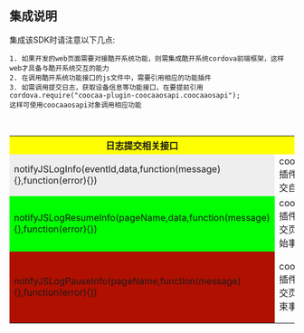 ## 集成说明

集成该SDK时请注意以下几点:

```
1. 如果开发的web页面需要对接酷开系统功能，则需集成酷开系统cordova前端框架，这样web才具备与酷开系统交互的能力
2. 在调用酷开系统功能接口的js文件中，需要引用相应的功能插件
3. 如需调用提交日志，获取设备信息等功能接口，在要提前引用cordova.require("coocaa-plugin-coocaaosapi.coocaaosapi");
这样可使用coocaaosapi对象调用相应功能

```

<table>
  <tr>
    <th width=30%, bgcolor=yellow >日志提交相关接口</th>
    <th width=35%, bgcolor=yellow>描述</th>
    <th width=35%, bgcolor=yellow>参数</th>
  </tr>
  <tr>
    <td bgcolor=#eeeeee>notifyJSLogInfo(eventId,data,function(message){},function(error){})</td>
    <td>coocaaosapi插件调用，提交自定义事件</td>
    <td>coocaaosapi插件调用，提交自定义事件</td>
  </tr>
  <tr>
    <td bgcolor=#00FF00>notifyJSLogResumeInfo(pageName,data,function(message){},function(error){})</td>
    <td>coocaaosapi插件调用，提交页面曝光开始事件</td>
    <td>pageName:需要统计曝光时长的自定义页面名称，data：字符串类型，如"{'key1':'value1','key2':'value2',...}"</td>
   </tr>
  <tr>
    <td bgcolor=rgb(0,10,0)>notifyJSLogPauseInfo(pageName,function(message){},function(error){})</td>
    <td>coocaaosapi插件调用，提交页面曝光结束事件</td>
    <td>pageName:需要统计曝光时长的自定义页面名称。注意：这里开始事件和结束事件必须成对调用，否则统计不到曝光时长，并且pageName需要保持一致</td>
  </tr>
</table>
